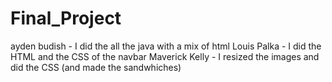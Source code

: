 # Final_Project
ayden budish - I did the all the java with a mix of html 
Louis Palka - I did the HTML and the CSS of the navbar
Maverick Kelly - I resized the images and did the CSS (and made the sandwhiches)